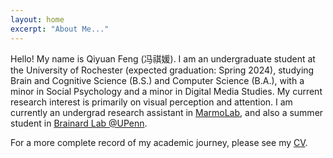 ```yaml
---
layout: home
excerpt: "About Me..."
---
```


Hello! My name is Qiyuan Feng (冯祺媛). I am an undergraduate student at the University of Rochester (expected graduation: Spring 2024), studying Brain and Cognitive Science (B.S.) and Computer Science (B.A.), with a minor in Social Psychology and a minor in Digital Media Studies. My current research interest is primarily on visual perception and attention. I am currently an undergrad research assistant in [MarmoLab](https://marmolab.bcs.rochester.edu/), and also a summer student in [Brainard Lab @UPenn](https://color.psych.upenn.edu/).

For a more complete record of my academic journey, please see my [CV](/cv).

<!-- ## About this Site

This project is a slight customization based off of some great work by 
  [NC State University Libraries](https://www.lib.ncsu.edu/).
  The original project, called [`jekyll academic`](https://ncsu-libraries.github.io/jekyll-academic-docs/)
  has its own [github repository](https://github.com/NCSU-Libraries/jekyll-academic)
  and [workshop documentation](https://ncsu-libraries.github.io/jekyll-academic-docs/workshop/).  -->


<!-- ## Creating Your Own

To see a step-by-step guide to build your own site, go to the [RESEARCH](/research) section. 
  There you'll find a basic [guide](/blog/getting-started) that will help you
  create your new site. -->
  
